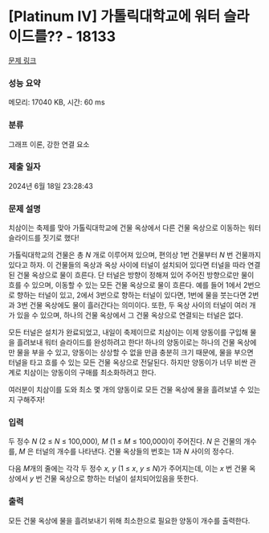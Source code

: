 # [Platinum IV] 가톨릭대학교에 워터 슬라이드를?? - 18133 

[문제 링크](https://www.acmicpc.net/problem/18133) 

### 성능 요약

메모리: 17040 KB, 시간: 60 ms

### 분류

그래프 이론, 강한 연결 요소

### 제출 일자

2024년 6월 18일 23:28:43

### 문제 설명

<p>치삼이는 축제를 맞아 가톨릭대학교에 건물 옥상에서 다른 건물 옥상으로 이동하는 워터 슬라이드를 짓기로 했다!</p>

<p>가톨릭대학교의 건물은 총 <em>N </em>개로 이루어져 있으며, 편의상 1번 건물부터 <em>N </em>번 건물까지 있다고 하자. 이 건물들의 옥상과 옥상 사이에 터널이 설치되어 있다면 터널을 따라 연결된 건물 옥상으로 물이 흐른다. 단 터널은 방향이 정해져 있어 주어진 방향으로만 물이 흐를 수 있으며, 이동할 수 있는 모든 건물 옥상으로 물이 흐른다. 예를 들어 1에서 2번으로 향하는 터널이 있고, 2에서 3번으로 향하는 터널이 있다면, 1번에 물을 붓는다면 2번과 3번 건물 옥상에도 물이 흘러간다는 의미이다. 또한, 두 옥상 사이의 터널이 여러 개가 있을 수 있으며, 하나의 건물 옥상에서 그 건물 옥상으로 연결되는 터널은 없다.</p>

<p>모든 터널은 설치가 완료되었고, 내일이 축제이므로 치삼이는 이제 양동이를 구입해 물을 흘려보내 워터 슬라이드를 완성하려고 한다! 하나의 양동이로는 하나의 건물 옥상에만 물을 부을 수 있고, 양동이는 상상할 수 없을 만큼 충분히 크기 때문에, 물을 부으면 터널을 타고 흐를 수 있는 모든 건물 옥상으로 전달된다. 하지만 양동이가 너무 비싼 관계로 치삼이는 양동이의 구매를 최소화하려고 한다.</p>

<p>여러분이 치삼이를 도와 최소 몇 개의 양동이로 모든 건물 옥상에 물을 흘려보낼 수 있는지 구해주자!</p>

### 입력 

 <p>두 정수 <em>N </em>(2 ≤ <em>N</em> ≤ 100,000)<em>, M </em>(1 ≤ <em>M</em> ≤ 100,000)이 주어진다. <em>N </em>은 건물의 개수를, <em>M </em>은 터널의 개수를 나타낸다. 건물 옥상들의 번호는 1과 <em>N</em> 사이의 정수다.</p>

<p>다음 <em>M</em>개의 줄에는 각각 두 정수<em> x, y </em>(1 ≤ <em>x</em>, <em>y</em> ≤ <em>N</em>)가 주어지는데, 이는 <em>x </em>번 건물 옥상에서<em> y </em>번 건물 옥상으로 향하는 터널이 설치되어있음을 뜻한다.</p>

### 출력 

 <p>모든 건물 옥상에 물을 흘려보내기 위해 최소한으로 필요한 양동이 개수를 출력한다.</p>

